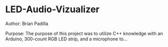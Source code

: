 # LED-Audio-Vizualizer
Author: Brian Padilla 

Purpose: The purpose of this project was to utilize C++ knowledge with an Arduino, 300-count RGB LED strip, and a microphone 
to...


